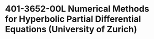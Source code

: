# 401-3652-00L Numerical Methods for Hyperbolic Partial Differential Equations (University of Zurich)